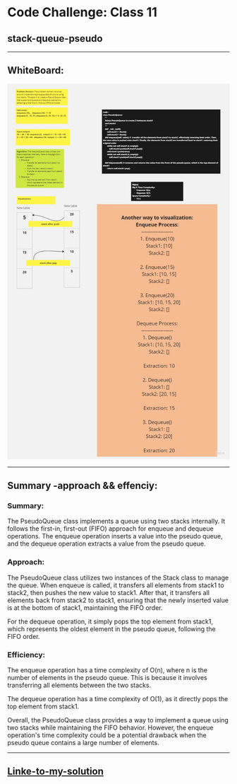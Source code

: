 # Code Challenge: Class 11
## stack-queue-pseudo
***
## WhiteBoard:
![](2in1.jpg)
****
## Summary -approach && effenciy:
### Summary:

The PseudoQueue class implements a queue using two stacks internally. It follows the first-in, first-out (FIFO) approach for enqueue and dequeue operations. The enqueue operation inserts a value into the pseudo queue, and the dequeue operation extracts a value from the pseudo queue.

### Approach:
The PseudoQueue class utilizes two instances of the Stack class to manage the queue. When enqueue is called, it transfers all elements from stack1 to stack2, then pushes the new value to stack1. After that, it transfers all elements back from stack2 to stack1, ensuring that the newly inserted value is at the bottom of stack1, maintaining the FIFO order.

For the dequeue operation, it simply pops the top element from stack1, which represents the oldest element in the pseudo queue, following the FIFO order.

### Efficiency:
The enqueue operation has a time complexity of O(n), where n is the number of elements in the pseudo queue. This is because it involves transferring all elements between the two stacks.

The dequeue operation has a time complexity of O(1), as it directly pops the top element from stack1.

Overall, the PseudoQueue class provides a way to implement a queue using two stacks while maintaining the FIFO behavior. However, the enqueue operation's time complexity could be a potential drawback when the pseudo queue contains a large number of elements.

***

## [Linke-to-my-solution](./stack_queue/stack.py)